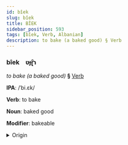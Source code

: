 ```yaml
---
id: bîek
slug: bîek
title: BÎEK
sidebar_position: 593
tags: [bîek, Verb, Albanian]
description: to bake (a baked good) § Verb
---
```


### bîek&emsp;<span kind="abugida">ʋɟɽ̑ɿ</span>

*to bake (a baked good)* **§** [Verb](../../tags/Verb)

**IPA**: /ˈbi.ɛk/

**Verb**: to bake

**Noun**: baked good

**Modifier**: bakeable

<details>
    <summary>Origin</summary>
    Albanian pjek [pjɛk]<br/>
    <em>Albanian Language Family</em>
</details>